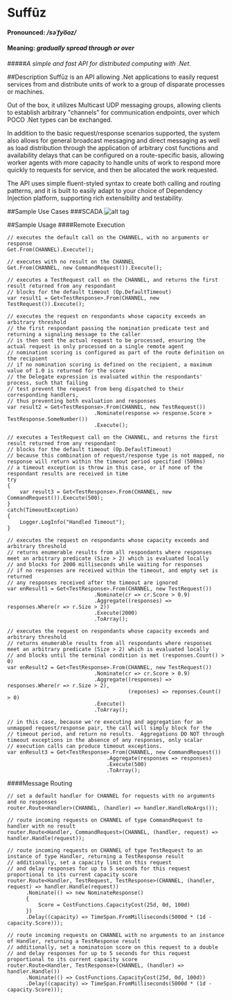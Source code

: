 # Suffūz
#### Pronounced: */səˈfyo͞oz/*
#### Meaning: *gradually spread through or over*

#####*A simple and fast API for distributed computing with .Net.*

##Description
Suffūz is an API allowing .Net applications to easily request services from and distribute units of work to a group of disparate processes or machines.

Out of the box, it utilizes Multicast UDP messaging groups, allowing clients to establish arbitrary "channels" for communication endpoints, over which POCO .Net types can be exchanged.

In addition to the basic request/response scenarios supported, the system also allows for general broadcast messaging and direct messaging as well as load distribution through the application of arbitrary cost functions and availability delays that can be configured on a route-specific basis, allowing worker agents with more capacity to handle units of work to respond more quickly to requests for service, and then be allocated the work requested.  

The API uses simple fluent-styled syntax to create both calling and routing patterns, and it is built to easily adapt to your choice of Dependency Injection platform, supporting rich extensibility and testability.

##Sample Use Cases
###SCADA
![alt tag](https://raw.github.com/odinhaus/Suffuz/master/Media/SCADA.png)

##Sample Usage
####Remote Execution
```
// executes the default call on the CHANNEL, with no arguments or response
Get.From(CHANNEL).Execute();

// executes with no result on the CHANNEL
Get.From(CHANNEL, new CommandRequest()).Execute();

// executes a TestRequest call on the CHANNEL, and returns the first result returned from any respondant
// blocks for the default timeout (Op.DefaultTimeout)
var result1 = Get<TestResponse>.From(CHANNEL, new TestRequest()).Execute();

// executes the request on respondants whose capacity exceeds an arbitrary threshold
// the first respondant passing the nomination predicate test and returning a signaling message to the caller
// is then sent the actual request to be processed, ensuring the actual request is only processed on a single remote agent
// nomination scoring is configured as part of the route definition on the recipient
// if no nomination scoring is defined on the recipient, a maximum value of 1.0 is returned for the score
// the Delegate expression is evaluated within the respondants' process, such that failing 
// test prevent the request from beng dispatched to their corresponding handlers, 
// thus preventing both evaluation and responses
var result2 = Get<TestResponse>.From(CHANNEL, new TestRequest())
                            .Nominate(response => response.Score > TestResponse.SomeNumber())
                            .Execute();

// executes a TestRequest call on the CHANNEL, and returns the first result returned from any respondant
// blocks for the default timeout (Op.DefaultTimeout)
// because this combination of request/response type is not mapped, no response will return within the timeout period specified (500ms)
// a timeout exception is throw in this case, or if none of the respondant results are received in time
try
{
    var result3 = Get<TestResponse>.From(CHANNEL, new CommandRequest()).Execute(500);
}
catch(TimeoutException)
{
    Logger.LogInfo("Handled Timeout");
}

// executes the request on respondants whose capacity exceeds and arbitrary threshold
// returns enumerable results from all respondants where responses meet an arbitrary predicate (Size > 2) which is evaluated locally
// and blocks for 2000 milliseconds while waiting for responses
// if no responses are received within the timeout, and empty set is returned
// any responses received after the timeout are ignored
var enResult1 = Get<TestResponse>.From(CHANNEL, new TestRequest())
                            .Nominate(cr => cr.Score > 0.9)
                            .Aggregate((responses) => responses.Where(r => r.Size > 2))
                            .Execute(2000)
                            .ToArray();

// executes the request on respondants whose capacity exceeds and arbitrary threshold
// returns enumerable results from all respondants where responses meet an arbitrary predicate (Size > 2) which is evaluated locally
// and blocks until the terminal condition is met (responses.Count() > 0)
var enResult2 = Get<TestResponse>.From(CHANNEL, new TestRequest())
                            .Nominate(cr => cr.Score > 0.9)
                            .Aggregate((responses) => responses.Where(r => r.Size > 2),
                                       (reponses) => reponses.Count() > 0)
                            .Execute()
                            .ToArray();

// in this case, because we're executing and aggregation for an unmapped request/response pair, the call will simply block for the 
// timeout period, and return no results.  Aggregations DO NOT through timeout exceptions in the absence of any responses, only scalar
// execution calls can produce timeout exceptions.
var enResult3 = Get<TestResponse>.From(CHANNEL, new CommandRequest())
                                .Aggregate(responses => responses)
                                .Execute(500)
                                .ToArray();
```

####Message Routing
```
// set a default handler for CHANNEL for requests with no arguments and no responses
router.Route<Handler>(CHANNEL, (handler) => handler.HandleNoArgs());

// route incoming requests on CHANNEL of type CommandRequest to handler with no result
router.Route<Handler, CommandRequest>(CHANNEL, (handler, request) => handler.Handle(request));

// route incoming requests on CHANNEL of type TestRequest to an instance of type Handler, returning a TestResponse result
// additionally, set a capacity limit on this request
// and delay responses for up to 5 seconds for this request proportional to its current capacity score
router.Route<Handler, TestRequest, TestResponse>(CHANNEL, (handler, request) => handler.Handle(request))
      .Nominate(() => new NominateResponse()
      {
          Score = CostFunctions.CapacityCost(25d, 0d, 100d)
      })
      .Delay((capacity) => TimeSpan.FromMilliseconds(5000d * (1d - capacity.Score)));

// route incoming requests on CHANNEL with no arguments to an instance of Handler, returning a TestResponse result
// additionally, set a nominatoion score on this request to a double
// and delay responses for up to 5 seconds for this request proportional to its current capacity score
router.Route<Handler, TestResponse>(CHANNEL, (handler) => handler.Handle())
      .Nominate(() => CostFunctions.CapacityCost(25d, 0d, 100d))
      .Delay((capacity) => TimeSpan.FromMilliseconds(5000d * (1d - capacity.Score)));
```
